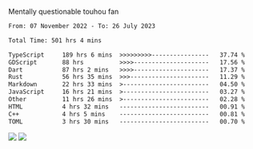 Mentally questionable touhou fan



<!--START_SECTION:waka-->

```txt
From: 07 November 2022 - To: 26 July 2023

Total Time: 501 hrs 4 mins

TypeScript     189 hrs 6 mins  >>>>>>>>>----------------   37.74 %
GDScript       88 hrs          >>>>---------------------   17.56 %
Dart           87 hrs 2 mins   >>>>---------------------   17.37 %
Rust           56 hrs 35 mins  >>>----------------------   11.29 %
Markdown       22 hrs 33 mins  >------------------------   04.50 %
JavaScript     16 hrs 21 mins  >------------------------   03.27 %
Other          11 hrs 26 mins  >------------------------   02.28 %
HTML           4 hrs 32 mins   -------------------------   00.91 %
C++            4 hrs 5 mins    -------------------------   00.81 %
TOML           3 hrs 30 mins   -------------------------   00.70 %
```

<!--END_SECTION:waka-->

![](https://posei.me/horse_going_hard.gif)
![](https://posei.me/horse_going_hard.gif)
